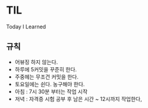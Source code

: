 # TIL
Today I Learned

## 규칙
- 어뷰징 하지 않는다.
- 하루에 5커밋을 꾸준히 한다.
- 주중헤는 무조건 커밋을 한다.
- 토요일에는 쉰다. 농구해야 한다.
- 아침 : 7시 30분 부터는 작업 시작
- 저녁 : 자격증 시험 공부 후 남은 시간 ~ 12시까지 작업한다, 